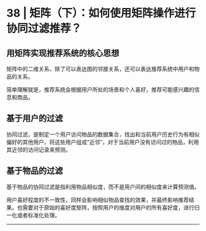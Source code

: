 # 38 | 矩阵（下）：如何使用矩阵操作进行协同过滤推荐？

## 用矩阵实现推荐系统的核心思想

矩阵中的二维关系，除了可以表达图的邻接关系，还可以表达推荐系统中用户和物品的关系。

简单理解就是，推荐系统会根据用户所处的场景和个人喜好，推荐可能感兴趣的信息和商品。

## 基于用户的过滤

协同过滤，是制定一个用户访问物品的数据集合，找出和当前用户历史行为有相似偏好的其他用户，将这些用户组成“近邻”，对于当前用户没有访问过的物品，利用其近邻的访问记录来预测。

## 基于物品的过滤

基于物品的协同过滤是指利用物品相似度，而不是用户间的相似度来计算预测值。

用户喜好程度的不一致性，同样会影响相似物品查找的效果，并最终影响推荐结果。也需要对于原始的喜好度矩阵，按照用户的维度对用户的所有喜好度，进行归一化或者标准化处理。

********



